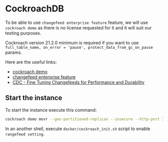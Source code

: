 # CockroachDB

To be able to use `changefeed enterprise feature` feature, we will use `cockroach demo` as there is no license requested for it and it will suit our testing purposes.

Cockroach version 21.2.0 minimum is required if you want to use `full_table_name, on_error = 'pause', protect_data_from_gc_on_pause` params.

Here are the useful links:
- [cockroach demo](https://www.cockroachlabs.com/docs/v21.2/simulate-a-multi-region-cluster-on-localhost.html)
- [changefeed enterprise feature](https://www.cockroachlabs.com/docs/stable/stream-data-out-of-cockroachdb-using-changefeeds.html#configure-a-changefeed-enterprise)
- [CDC - Fine Tuning Changefeeds for Performance and Durability](https://www.cockroachlabs.com/blog/change-data-capture-for-performance-durability/)

## Start the instance

To start the instance execute this command:
```bash
cockroach demo movr --geo-partitioned-replicas --insecure --http-port 18080
```

In an another shell, execute `docker/cockroach_init.sh` script to enable `rangefeed setting`.
